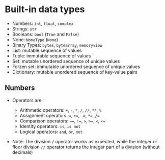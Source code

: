 # Built-in data types

- Numbers: `int`, `float`, `complex`    
- Strings: `str`
- Booleans: `bool` (`True` and `False`)
- None: `NoneType` (`None`)
- Binary Types: `bytes`, `bytearray`, `memoryview`
- List: mutable sequence of values
- Tuple: immutable sequence of values
- Set: mutable unordered sequence of unique values
- Forzen set: immutable unordered sequence of unique values
- Dictionary: mutable unordered sequence of key-value pairs

## Numbers
- Operators are
  - Arithmetic operators: `+`, `-`, `*`, `/`, `//`, `**`, `%`
  - Assignment operators: `=`, `+=`, `-=`, `*=`, `/=`
  - Comparison operators: `==`, `!=`, `>`, `>=`, `<`, `<=`
  - Identity operators: `is`, `is not`
  - Logical operators: `and`, `or`, `not`

- Note: The division `/` operator works as expected, while the integer or floor division `//` operator returns the integer part of a division (without decimals)